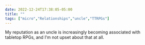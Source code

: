 ---date: 2022-12-24T17:38:05-05:00title: ""tags: ["micro","Relationships","uncle","TTRPGs"]---My reputation as an uncle is increasingly becoming associated with tabletop RPGs, and I'm not upset about that at all.